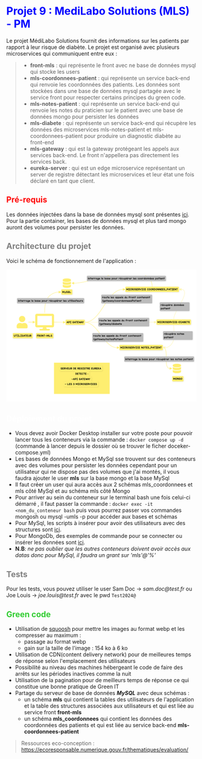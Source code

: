 # <span style="color: blue;"> Projet 9 : MediLabo Solutions (MLS) - PM</span>

Le projet MédiLabo Solutions fournit des informations sur les patients par rapport à leur risque de diabète.
Le projet est organisé avec plusieurs microservices qui communiquent entre eux :
>- **front-mls** : qui représente le front avec ne base de données mysql qui stocke les users
>- **mls-coordonnees-patient** : qui représente un service back-end qui renvoie les coordonnées des patients. 
>Les données sont stockées dans une base de données mysql partagée avec le service front pour respecter certains principes du green code.
>- **mls-notes-patient** : qui représente un service back-end qui renvoie les notes du praticien sur le patient avec une base de données mongo pour persister les données
>- **mls-diabete** : qui représente un service back-end qui récupère les données des microservices mls-notes-patient et mls-coordonnees-patient pour produire un diagnostic diabète au front-end
>- **mls-gateway** : qui est la gateway protégeant les appels aux services back-end. Le front n'appellera pas directement les services back.
>- **eureka-server** : qui est un edge microservice représentant un server de registre détectant les microservices et leur état une fois déclaré en tant que client.

## <span style="color: red;">Pré-requis</span>

Les données injectées dans la base de données mysql sont présentes [ici](./front-mls/data/data.sql).
Pour la partie container, les bases de données mysql et plus tard mongo auront des volumes pour persister les données.

## <span style="color: grey;">Architecture du projet</span>

Voici le schéma de fonctionnement de l'application :

![Architecture MLS](front-mls/src/main/resources/static/images/architecture_mls_pm.png "Architecture MLS")

## <span style="color: white;">Déploiement du projet</span> 

- Vous devez avoir Docker Desktop installer sur votre poste pour pouvoir lancer tous les conteneurs via la commande : `docker compose up -d` (commande à lancer depuis le dossier où se trouver le ficher doceker-compose.yml)
- Les bases de données Mongo et MySql sse trouvent sur des conteneurs avec des volumes pour persister les données cependant pour un utilisateur qui ne dispose pas des volumes que j'ai montés, il vous faudra ajouter le user **mls** sur la base mongo et la base MySql
- Il faut créer un user qui aura accès aux 2 schémas mls_coordonnees et mls côté MySql et au schéma mls côté Mongo
- Pour arriver au sein du conteneur sur le terminal bash une fois celui-ci démarré , il faut passer la commande : `docker exec -it <nom_du_conteneur bash` puis vous pourrez passer vos commandes mongosh ou mysql -umls -p pour accéder aux bases et schémas
- Pour MySql, les scripts à insérer pour avoir des utilisateurs avec des structures sont [ici](./front-mls/data/data.sql).
- Pour MongoDb, des exemples de commande pour se connecter ou insérer les données sont [ici](./front-mls/data/mongo_scripts.txt).
- **N.B**: _ne pas oublier que les autres conteneurs doivent avoir accès aux datas donc pour MySql, il faudra un grant sur 'mls'@'%'_

## <span style="color: grey;">Tests</span>

Pour les tests, vous pouvez utiliser le user Sam Doc -> _sam.doc@test.fr_ ou Joe Louis -> _joe.louis@test.fr_ avec le pwd `Test2024@`

## <span style="color: limegreen;">Green code</span>

- Utilisation de [squoosh](https://squoosh.app/) pour mettre les images au format webp et les compresser au maximum :
  - passage au format webp
  - gain sur la taille de l'image : 154 ko à 6 ko
- Utilisation de CDN(content delivery network) pour de meilleures temps de réponse selon l'emplacement des utilisateurs
- Possibilité au niveau des machines hébergeant le code de faire des arrêts sur les périodes inactives comme la nuit
- Utilisation de la pagination pour de meilleurs temps de réponse ce qui constitue une bonne pratique de Green IT
- Partage du serveur de base de données _**MySQL**_ avec deux schémas :
  - un schéma **mls** qui contient la tables des utilisateurs de l'application et la table des structures associées aux utilisateurs et qui est liée au service front **front-mls**
  - un schéma **mls_coordonnees** qui contient les données des coordonnées des patients et qui est liée au service back-end **mls-coordonnees-patient**

>Ressources eco-conception : https://ecoresponsable.numerique.gouv.fr/thematiques/evaluation/